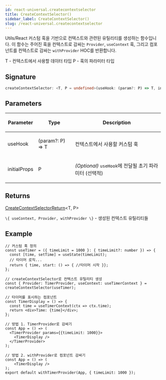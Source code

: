 ```yaml
---
id: react-universal.createcontextselector
title: CreateContextSelector()
sidebar_label: CreateContextSelector()
slug: /react-universal.createcontextselector
---
```






 Utils/React 커스텀 훅을 기반으로 컨텍스트와 관련된 유틸리티를 생성하는 함수입니다. 이 함수는 주어진 훅을 컨텍스트로 감싸는 `Provider`, `useContext` 훅, 그리고 컴포넌트를 컨텍스트로 감싸는 `withProvider` HOC를 반환합니다.

 T - 컨텍스트에서 사용할 데이터 타입  P - 훅의 파라미터 타입

## Signature

```typescript
createContextSelector: <T, P = undefined>(useHook: (param?: P) => T, initialProps?: P) => CreateContextSelectorReturn<T, P>
```

## Parameters

<table><thead><tr><th>

Parameter


</th><th>

Type


</th><th>

Description


</th></tr></thead>
<tbody><tr><td>

useHook


</td><td>

(param?: P) =&gt; T


</td><td>

컨텍스트에서 사용할 커스텀 훅


</td></tr>
<tr><td>

initialProps


</td><td>

P


</td><td>

_(Optional)_ `useHook`에 전달될 초기 파라미터 (선택적)


</td></tr>
</tbody></table>

## Returns

[CreateContextSelectorReturn](./react-universal.createcontextselectorreturn)&lt;T, P&gt;

`\{ useContext, Provider, withProvider \}` - 생성된 컨텍스트 유틸리티들

## Example


```tsx
// 커스텀 훅 정의
const useTimer = ({ timeLimit = 1000 }: { timeLimit?: number }) => {
  const [time, setTime] = useState(timeLimit);
  // 타이머 로직...
  return { time, start: () => { //타이머 시작 }};
};

// createContextSelector로 컨텍스트 유틸리티 생성
const { Provider: TimerProvider, useContext: useTimerContext } = createContextSelector(useTimer);

// 타이머를 표시하는 컴포넌트
const TimerDisplay = () => {
  const time = useTimerContext(ctx => ctx.time);
  return <div>Time: {time}</div>;
};

// 방법 1. TimerProvider로 감싸기
const App = () => (
  <TimerProvider params={{timeLimit: 1000}}>
    <TimerDisplay />
  </TimerProvider>
);

// 방법 2. withProvider로 컴포넌트 감싸기
const App = () => (
    <TimerDisplay />
);
export default withTimerProvider(App, { timeLimit: 1000 });
```

